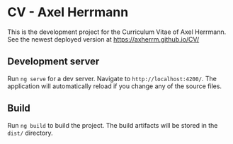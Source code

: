 # CV - Axel Herrmann

This is the development project for the Curriculum Vitae of Axel Herrmann.  
See the newest deployed version at https://axherrm.github.io/CV/

## Development server

Run `ng serve` for a dev server. Navigate to `http://localhost:4200/`. The application will automatically reload if you change any of the source files.

## Build

Run `ng build` to build the project. The build artifacts will be stored in the `dist/` directory.
